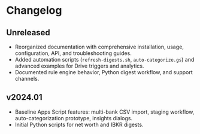 # Changelog

## Unreleased
- Reorganized documentation with comprehensive installation, usage, configuration, API, and troubleshooting guides.
- Added automation scripts (`refresh-digests.sh`, `auto-categorize.gs`) and advanced examples for Drive triggers and analytics.
- Documented rule engine behavior, Python digest workflow, and support channels.

## v2024.01
- Baseline Apps Script features: multi-bank CSV import, staging workflow, auto-categorization prototype, insights dialogs.
- Initial Python scripts for net worth and IBKR digests.
